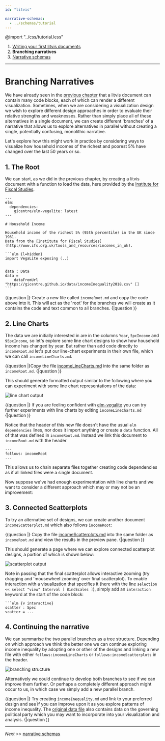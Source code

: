 ```yaml
---
id: "litvis"

narrative-schemas:
  - ../schemas/tutorial
---
```


@import "../css/tutorial.less"

1.  [Writing your first litvis documents](intro1.md)
2.  **Branching narratives**
3.  [Narrative schemas](intro3.md)

---

# Branching Narratives

We have already seen in the [previous chapter](intro1.md) that a litvis document can contain many code blocks, each of which can render a different visualization. Sometimes, when we are considering a visualization design we wish to explore different design approaches in order to evaluate their relative strengths and weaknesses. Rather than simply place all of these alternatives in a single document, we can create different 'branches' of a narrative that allows us to explore alternatives in parallel without creating a single, potentially confusing, monolithic narrative.

Let's explore how this might work in practice by considering ways to visualize how household incomes of the richest and poorest 5% have changed over the last 50 years or so.

## 1. The Root

We can start, as we did in the previous chapter, by creating a litvis document with a function to load the data, here provided by the [Institute for Fiscal Studies](http://www.ifs.org.uk/tools_and_resources/incomes_in_uk).

````
---
elm:
  dependencies:
    gicentre/elm-vegalite: latest
---

# Household Income

Household income of the richest 5% (95th percentile) in the UK since 1961.
Data from the [Institute for Fiscal Studies](http://www.ifs.org.uk/tools_and_resources/incomes_in_uk).

```elm {l=hidden}
import VegaLite exposing (..)


data : Data
data =
    dataFromUrl "https://gicentre.github.io/data/incomeInequality2018.csv" []
```
````

{(question |} Create a new file called `incomeRoot.md` and copy the code above into it.
This will act as the 'root' for the branches we will create as it contains the code and text common to all branches. {|question )}

## 2. Line Charts

The data we are initially interested in are in the columns `Year`, `5pcIncome` and `95pcIncome`, so let's explore some line chart designs to show how household income has changed by year. But rather than add code directly to `incomeRoot.md` let's put our line-chart experiments in their own file, which we can call `incomeLineCharts.md`.

{(question |}Copy the file [incomeLineCharts.md](incomeLineCharts.md) into the same folder as `incomeRoot.md`. {|question )}

This should generate formatted output similar to the following where you can experiment with some line chart representations of the data:

![line chart output](images/linecharts.png)

{(question |} If you are feeling confident with [elm-vegalite](https://package.elm-lang.org/packages/gicentre/elm-vegalite/latest/) you can try further experiments with line charts by editing `incomeLineCharts.md` {|question )}

Notice that the header of this new file doesn't have the usual `elm dependencies` lines, nor does it import anything or create a `data` function. All of that was defined in `incomeRoot.md`. Instead we link this document to `incomeRoot.md` with the header

```
---
follows: incomeRoot
---
```

This allows us to chain separate files together creating code dependencies as if all linked files were a single document.

Now suppose we've had enough experimentation with line charts and we want to consider a different approach which may or may not be an improvement:

## 3. Connected Scatterplots

To try an alternative set of designs, we can create another document `incomeScatterplot.md` which also follows `incomeRoot`:

{(question |} Copy the file [incomeScatterplots.md](incomeScatterplots.md) into the same folder as `incomeRoot.md` and view the results in the preview pane. {|question )}

This should generate a page where we can explore connected scatterplot designs, a portion of which is shown below:

![scatterplot output](images/scatterplots.png)

Note in passing that the final scatterplot allows interactive zooming (try dragging and 'mousewheel zooming' over final scatterplot). To enable interaction with a visualization that specifies it (here with the line `selection << select "view" Interval [ BindScales ]`), simply add an `interaction` keyword at the start of the code block:

````
```elm {v interactive}
scatter : Spec
scatter = ...
````

## 4. Continuing the narrative

We can summarise the two parallel branches as a tree structure.
Depending on which approach we think the better one we can continue exploring income inequality by adopting one or other of the designs and linking a new file with either `follows:incomeLineCharts` or `follows:incomeScatterplots` in the header.

![branching structure](images/branching.png)

Alternatively we could continue to develop both branches to see if we can improve them further. Or perhaps a completely different approach might occur to us, in which case we simply add a new parallel branch.

{(question |} Try creating `incomeInequality.md` and link to your preferred design and see if you can improve upon it as you explore patterns of income inequality. The [original data file](https://gicentre.github.io/data/incomeInequality2018.csv) also contains data on the governing political party which you may want to incorporate into your visualization and analysis. {|question )}

---

_Next >>_ [narrative schemas](intro3.md)
